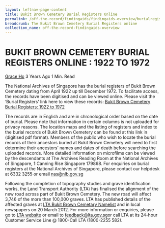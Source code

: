 ```yaml
---
layout: leftnav-page-content
title: Bukit Brown Cemetery Burial Registers Online
permalink: /off-the-record/findingaids/findingaids-overview/burialregistersonline/
breadcrumb: The Bukit Brown Cemetery Burial Registers online
collection_name: off-the-record-findingaids-overview
---
```


# BUKIT BROWN CEMETERY BURIAL REGISTERS ONLINE : 1922 TO 1972

[Grace Ho](http://www.nas.gov.sg/blogs/offtherecord/author/nlshgs/) 3 Years Ago 1 Min. Read

The National Archives of Singapore has the burial registers of Bukit Brown Cemetery dating from April 1922 up till December 1972. To facilitate access, the records have been digitised and can be viewed online. Please visit the ‘Burial Registers’ link here to view these records: [Bukit Brown Cemetery Burial Registers: 1922 to 1972](http://www.nas.gov.sg/BukitBrown_signage.htm)

The records are in English and are in chronological order based on the date of burial. Please note that information in certain columns is not uploaded for privacy reasons. The location maps and the listing of registers and index to the burial records of Bukit Brown Cemetery can be found at this link in (digitised pdf format). Members of the public who wish to locate the burial records of their ancestors buried at Bukit Brown Cemetery will need to first determine their ancestors’ names and dates of death before searching the uploaded records. More detailed information on microfilms can be viewed by the descendants at The Archives Reading Room at the National Archives of Singapore, 1 Canning Rise Singapore 179868. For enquiries on burial registers at the National Archives of Singapore, please contact our helpdesk at 6332 3255 or email [nas@nlb.gov.sg](mailto:nas@nlb.gov.sg)

Following the completion of topography studies and grave identification works, the Land Transport Authority (LTA) has finalised the alignment of the new road across part of Bukit Brown Cemetery. The new road will affect 3,746 of the more than 100,000 graves. LTA has published details of the affected graves at [LTA Bukit Brown Cemetary Namelist](http://www.lta.gov.sg/content/dam/ltaweb/corp/RoadsMotoring/files/exhu_namelist.pdf) and in local newspapers on 20 March 2012. For more information or enquiries, please go to [LTA website](http://www.lta.gov.sg/content/ltaweb/en/roads-and-motoring/projects/Exhumation.html) or email to [feedback@lta.gov.sg](mailto:feedback@lta.gov.sg)or call LTA at its 24-hour Customer Service Line @ 1800-Call LTA (1800-2255 582).